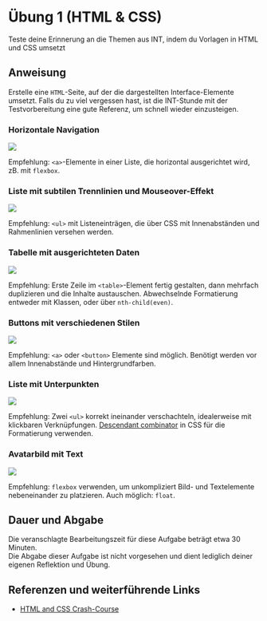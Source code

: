 # Übung 1 (HTML & CSS)

Teste deine Erinnerung an die Themen aus INT, indem du Vorlagen in HTML und CSS umsetzt

## Anweisung

Erstelle eine `HTML`-Seite, auf der die dargestellten Interface-Elemente umsetzt. Falls du zu viel vergessen hast, ist die INT-Stunde mit der Testvorbereitung eine gute Referenz, um schnell wieder einzusteigen.

### Horizontale Navigation

![](https://user-images.githubusercontent.com/1279725/76358611-00169180-631a-11ea-9fca-0408f71ae2d0.png)

Empfehlung: `<a>`-Elemente in einer Liste, die horizontal ausgerichtet wird, zB. mit `flexbox`.

### Liste mit subtilen Trennlinien und Mouseover-Effekt

![](https://user-images.githubusercontent.com/1279725/76358608-00169180-631a-11ea-9784-8c0703eb0e61.png)

Empfehlung: `<ul>` mit Listeneinträgen, die über CSS mit Innenabständen und Rahmenlinien versehen werden.

### Tabelle mit ausgerichteten Daten

![](https://user-images.githubusercontent.com/1279725/76358606-ff7dfb00-6319-11ea-937c-aa925c2970eb.png)

Empfehlung: Erste Zeile im `<table>`-Element fertig gestalten, dann mehrfach duplizieren und die Inhalte austauschen. Abwechselnde Formatierung entweder mit Klassen, oder über `nth-child(even)`.

### Buttons mit verschiedenen Stilen

![](https://user-images.githubusercontent.com/1279725/76358605-ff7dfb00-6319-11ea-908f-7e40f4389d53.png)

Empfehlung: `<a>` oder `<button>` Elemente sind möglich. Benötigt werden vor allem Innenabstände und Hintergrundfarben.

### Liste mit Unterpunkten

![](https://user-images.githubusercontent.com/1279725/76358601-fee56480-6319-11ea-9b6f-fa4890f6d69d.png)

Empfehlung: Zwei `<ul>` korrekt ineinander verschachteln, idealerweise mit klickbaren Verknüpfungen. [Descendant combinator](https://developer.mozilla.org/en-US/docs/Web/CSS/Descendant_combinator) in CSS für die Formatierung verwenden.

### Avatarbild mit Text

![](https://user-images.githubusercontent.com/1279725/76358597-fdb43780-6319-11ea-8f2f-3b4c67dd38b7.png)

Empfehlung: `flexbox` verwenden, um unkompliziert Bild- und Textelemente nebeneinander zu platzieren. Auch möglich: `float`.

## Dauer und Abgabe

Die veranschlagte Bearbeitungszeit für diese Aufgabe beträgt etwa 30 Minuten.  
Die Abgabe dieser Aufgabe ist nicht vorgesehen und dient lediglich deiner eigenen Reflektion und Übung.

## Referenzen und weiterführende Links

- [HTML and CSS Crash-Course](https://github.com/oelna/hsma-int/blob/master/test-vorbereitung.md)